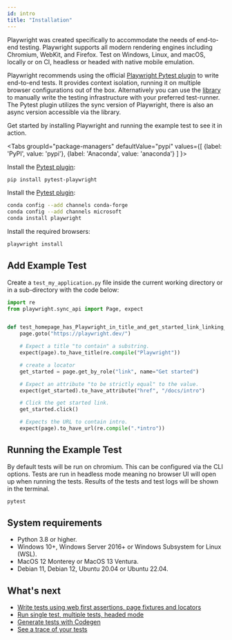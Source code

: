 ```yaml
---
id: intro
title: "Installation"
---
```


Playwright was created specifically to accommodate the needs of end-to-end testing. Playwright supports all modern rendering engines including Chromium, WebKit, and Firefox. Test on Windows, Linux, and macOS, locally or on CI, headless or headed with native mobile emulation.

Playwright recommends using the official [Playwright Pytest plugin](./test-runners.md) to write end-to-end tests. It provides context isolation, running it on multiple browser configurations out of the box. Alternatively you can use the [library](./library.md) to manually write the testing infrastructure with your preferred test-runner. The Pytest plugin utilizes the sync version of Playwright, there is also an async version accessible via the library.

Get started by installing Playwright and running the example test to see it in action.

<Tabs
  groupId="package-managers"
  defaultValue="pypi"
  values={[
    {label: 'PyPI', value: 'pypi'},
    {label: 'Anaconda', value: 'anaconda'}
  ]
}>
<TabItem value="pypi">

Install the [Pytest plugin](https://pypi.org/project/pytest-playwright/):

```bash
pip install pytest-playwright
```

</TabItem>
<TabItem value="anaconda">

Install the [Pytest plugin](https://anaconda.org/Microsoft/pytest-playwright):

```bash
conda config --add channels conda-forge
conda config --add channels microsoft
conda install playwright
```

</TabItem>
</Tabs>

Install the required browsers:

```bash
playwright install
```

## Add Example Test

Create a `test_my_application.py` file inside the current working directory or in a sub-directory with the code below:

```py
import re
from playwright.sync_api import Page, expect


def test_homepage_has_Playwright_in_title_and_get_started_link_linking_to_the_intro_page(page: Page):
    page.goto("https://playwright.dev/")

    # Expect a title "to contain" a substring.
    expect(page).to_have_title(re.compile("Playwright"))

    # create a locator
    get_started = page.get_by_role("link", name="Get started")

    # Expect an attribute "to be strictly equal" to the value.
    expect(get_started).to_have_attribute("href", "/docs/intro")

    # Click the get started link.
    get_started.click()

    # Expects the URL to contain intro.
    expect(page).to_have_url(re.compile(".*intro"))
```

## Running the Example Test

By default tests will be run on chromium. This can be configured via the CLI options. Tests are run in headless mode meaning no browser UI will open up when running the tests. Results of the tests and test logs will be shown in the terminal.

```bash
pytest
```

## System requirements

- Python 3.8 or higher.
- Windows 10+, Windows Server 2016+ or Windows Subsystem for Linux (WSL).
- MacOS 12 Monterey or MacOS 13 Ventura.
- Debian 11, Debian 12, Ubuntu 20.04 or Ubuntu 22.04.

## What's next

- [Write tests using web first assertions, page fixtures and locators](./writing-tests.md)
- [Run single test, multiple tests, headed mode](./running-tests.md)
- [Generate tests with Codegen](./codegen.md)
- [See a trace of your tests](./trace-viewer-intro.md)
